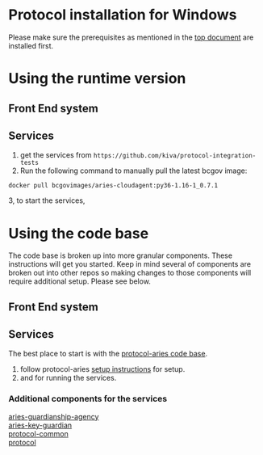 # Protocol installation for Windows

Please make sure the prerequisites as mentioned in the
[top document](INSTALLATION.md) are installed first.

# Using the runtime version

## Front End system

## Services

1. get the services from `https://github.com/kiva/protocol-integration-tests`
2. Run the following command to manually pull the latest bcgov image:
```
docker pull bcgovimages/aries-cloudagent:py36-1.16-1_0.7.1
```
3, to start the services,


# Using the code base
The code base is broken up into more granular components.  These instructions will get
you started.  Keep in mind several of components are broken out into other repos so making
changes to those components will require additional setup.  Please see below.

## Front End system

## Services
The best place to start is with the [protocol-aries code base](https://github.com/kiva/protocol-aries).

1. follow protocol-aries [setup instructions](https://github.com/kiva/protocol-aries#setup) for setup.
2. and for running the services.

### Additional components for the services
[aries-guardianship-agency](https://github.com/kiva/aries-guardianship-agency)    
[aries-key-guardian](https://github.com/kiva/aries-key-guardian.git)    
[protocol-common](https://github.com/kiva/protocol-common.git)    
[protocol](https://github.com/kiva/protocol.git)  


